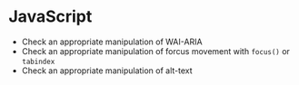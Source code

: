 # JavaScript

- Check an appropriate manipulation of WAI-ARIA
- Check an appropriate manipulation of forcus movement with `focus()` or `tabindex`
- Check an appropriate manipulation of alt-text